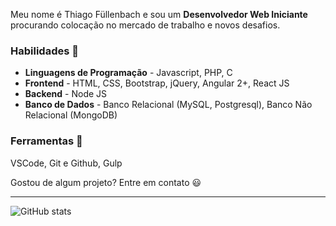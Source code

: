 Meu nome é Thiago Füllenbach e sou um **Desenvolvedor Web Iniciante** procurando colocação no mercado de trabalho e novos desafios.

### Habilidades :closed_book:
- **Linguagens de Programação** - Javascript, PHP, C
- **Frontend** - HTML, CSS, Bootstrap, jQuery, Angular 2+, React JS
- **Backend** - Node JS
- **Banco de Dados** - Banco Relacional (MySQL, Postgresql), Banco Não Relacional (MongoDB)

### Ferramentas :wrench:
  VSCode, Git e Github, Gulp

Gostou de algum projeto? Entre em contato :smiley:

***

![GitHub stats](https://github-readme-stats.vercel.app/api?username=thiago-fullenbach&show_icons=true)  
